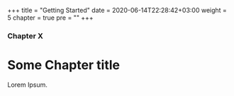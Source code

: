 +++
title = "Getting Started"
date = 2020-06-14T22:28:42+03:00
weight = 5
chapter = true
pre = ""
+++

### Chapter X

# Some Chapter title

Lorem Ipsum.